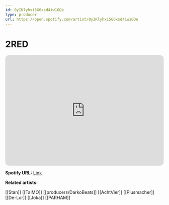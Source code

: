 ```yaml
---
id: 0yIKlyhxi5G6xsd4iw1OQe
type: producer
url: https://open.spotify.com/artist/0yIKlyhxi5G6xsd4iw1OQe
---
```

# 2RED

<iframe style="border-radius:12px" src="https://open.spotify.com/embed/artist/0yIKlyhxi5G6xsd4iw1OQe" width="100%" height="352" frameBorder="0" allowfullscreen="" allow="autoplay; clipboard-write; encrypted-media; fullscreen; picture-in-picture" loading="lazy"></iframe>

**Spotify URL:** [Link](https://open.spotify.com/artist/0yIKlyhxi5G6xsd4iw1OQe)

**Related artists:**

[[Stan]]
[[TaiMO]]
[[producers/DarkoBeats]]
[[AchtVier]]
[[Plusmacher]]
[[De-Lor]]
[[Joka]]
[[PARHAM]]
